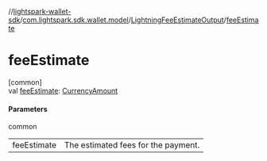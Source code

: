 //[lightspark-wallet-sdk](../../../index.md)/[com.lightspark.sdk.wallet.model](../index.md)/[LightningFeeEstimateOutput](index.md)/[feeEstimate](fee-estimate.md)

# feeEstimate

[common]\
val [feeEstimate](fee-estimate.md): [CurrencyAmount](../-currency-amount/index.md)

#### Parameters

common

| | |
|---|---|
| feeEstimate | The estimated fees for the payment. |

